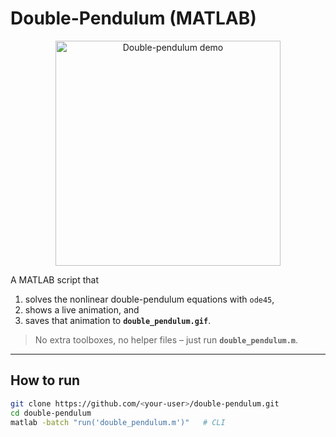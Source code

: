 # Double-Pendulum (MATLAB)

<p align="center">
  <img src="double_pendulum.gif" width="360" alt="Double-pendulum demo">
</p>

A MATLAB script that

1. solves the nonlinear double-pendulum equations with `ode45`,
2. shows a live animation, and
3. saves that animation to **`double_pendulum.gif`**.

> No extra toolboxes, no helper files – just run **`double_pendulum.m`**.

---

## How to run

```bash
git clone https://github.com/<your-user>/double-pendulum.git
cd double-pendulum
matlab -batch "run('double_pendulum.m')"   # CLI
```
